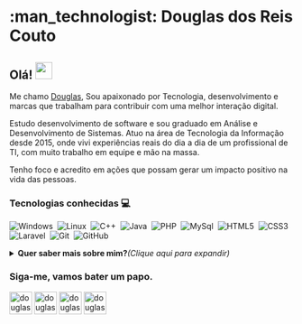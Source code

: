 <h1>:man_technologist: Douglas dos Reis Couto</h1>

<h2> Olá! <img src="https://github.com/douglasreiscouto/douglasreiscouto/blob/master/assets/hi.gif" width="30px"></h2>

Me chamo [Douglas](https://douglasreiscouto.github.io/portfolio/), Sou apaixonado por Tecnologia, desenvolvimento e marcas que trabalham para contribuir com uma melhor interação digital.

Estudo desenvolvimento de software e sou graduado em Análise e Desenvolvimento de Sistemas. Atuo na área de Tecnologia da Informação desde 2015, onde vivi experiências reais do dia a dia de um profissional de TI, com muito trabalho em equipe e mão na massa.

Tenho foco e acredito em ações que possam gerar um impacto positivo na vida das pessoas.


<h3>Tecnologias conhecidas 💻</h3>

![Windows](https://img.shields.io/badge/-Windows-00ADEF?style=flat&logoColor=fff&logo=Windows)&nbsp;
![Linux](https://img.shields.io/badge/-Linux-000?style=flat&logoColor=fff&logo=linux)&nbsp;
![C++](https://img.shields.io/badge/-C-099cec?style=flat&logoColor=fff&logo=C)&nbsp;
![Java](https://img.shields.io/badge/-Java-E34F26?style=flat&logoColor=fff&logo=java)&nbsp;
![PHP](https://img.shields.io/badge/-PHP-369?style=flat&logoColor=fff&logo=php)&nbsp;
![MySql](https://img.shields.io/badge/-MySQL-00000F?style=flat&logoColor=fff&logo=MySql)&nbsp;
![HTML5](https://img.shields.io/badge/-HTML5-E34F26?style=flat&logoColor=fff&logo=HTML5)&nbsp;
![CSS3](https://img.shields.io/badge/-CSS3-549FDE?style=flat&logoColor=fff&logo=CSS3)&nbsp;
![Laravel](https://img.shields.io/badge/-Laravel-ff2d20?style=flat&logoColor=fff&logo=laravel)&nbsp;
![Git](https://img.shields.io/badge/-Git-ff2d20?style=flat&logoColor=fff&logo=Git)&nbsp;
![GitHub](https://img.shields.io/badge/-GitHub-000?style=flat&logoColor=fff&logo=GitHub)&nbsp;

<details>
  <summary><b> Quer saber mais sobre mim?</b><i>(Clique aqui para expandir)</i></summary></2>
   <div class="row">
     <div class="coluna">
      <img width="500px" src="https://github-readme-stats.vercel.app/api?username=douglasreiscouto&theme=radical" alt="Estatísticas" style="width:100%" >
   </div>
   <div class="coluna">
     <img width="500px" src="https://github-readme-stats.vercel.app/api/top-langs/?username=douglasreiscouto&theme=radical&layout=compact"/ alt="Top linguagens" style="width:100%">
   </div>
  <table>
 <tr>
  <img width="500px" src="https://github-readme-stats.vercel.app/api/wakatime?username=douglasreiscouto&theme=radical"/>
 </tr>
</table>
 </div>
</details>

<h3>Siga-me, vamos bater um papo.</h3>

<p align="left">
<a href="https://twitter.com/douglasreiscout" target="blank"><img align="center" src="https://cdn.jsdelivr.net/npm/simple-icons@3.0.1/icons/twitter.svg" alt="douglascouto_" height="40" width="40" /></a>
<a href="https://linkedin.com/in/douglasreiscouto" target="blank"><img align="center" src="https://cdn.jsdelivr.net/npm/simple-icons@3.0.1/icons/linkedin.svg" alt="douglasreiscouto" height="40" width="40" /></a>
<a href="https://fb.com/douglasreiscouto" target="blank"><img align="center" src="https://cdn.jsdelivr.net/npm/simple-icons@3.0.1/icons/facebook.svg" alt="douglasreiscouto" height="40" width="40" /></a>
<a href="https://instagram.com/douglasreiscouto" target="blank"><img align="center" src="https://cdn.jsdelivr.net/npm/simple-icons@3.0.1/icons/instagram.svg" alt="douglasreiscouto" height="40" width="40" /></a>
</p>
